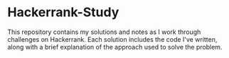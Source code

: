 # Hackerrank-Study
This repository contains my solutions and notes as I work through challenges on Hackerrank. Each solution includes the code I've written, along with a brief explanation of the approach used to solve the problem.
